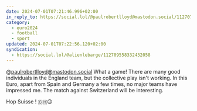 ```yaml
---
date: 2024-07-01T07:21:46.996+02:00
in_reply_to: https://social.lol/@paulrobertlloyd@mastodon.social/112707034573798473
category:
  - euro2024
  - football
  - sport
updated: 2024-07-01T07:22:56.120+02:00
syndication:
  - https://social.lol/@alienlebarge/112709558332432058
---
```


@paulrobertlloyd@mastodon.social What a game! 
There are many good individuals in the England team, but the collective play isn't working. 
In this Euro, apart from Spain and Germany a few times, no major teams have impressed me. 
The match against Switzerland will be interesting.

Hop Suisse ! 🇨🇭😉
